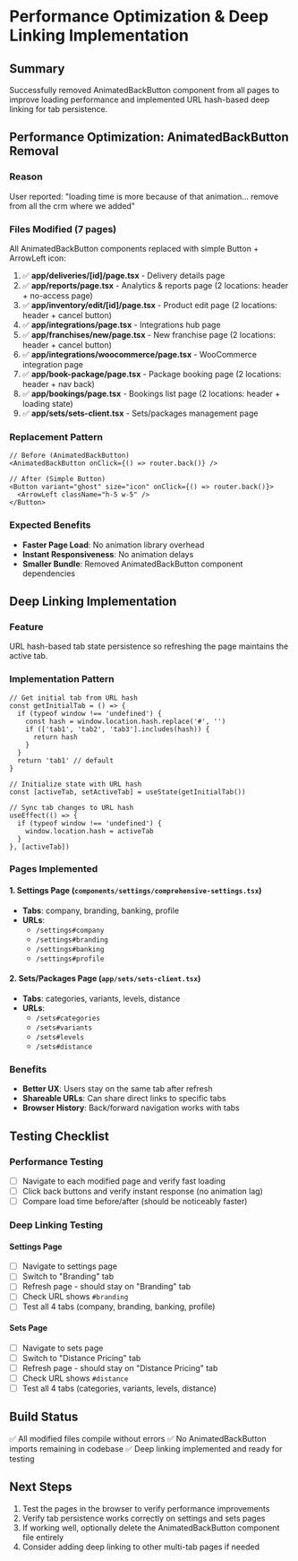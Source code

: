 # Performance Optimization & Deep Linking Implementation

## Summary
Successfully removed AnimatedBackButton component from all pages to improve loading performance and implemented URL hash-based deep linking for tab persistence.

## Performance Optimization: AnimatedBackButton Removal

### Reason
User reported: "loading time is more because of that animation... remove from all the crm where we added"

### Files Modified (7 pages)
All AnimatedBackButton components replaced with simple Button + ArrowLeft icon:

1. ✅ **app/deliveries/[id]/page.tsx** - Delivery details page
2. ✅ **app/reports/page.tsx** - Analytics & reports page (2 locations: header + no-access page)
3. ✅ **app/inventory/edit/[id]/page.tsx** - Product edit page (2 locations: header + cancel button)
4. ✅ **app/integrations/page.tsx** - Integrations hub page
5. ✅ **app/franchises/new/page.tsx** - New franchise page (2 locations: header + cancel button)
6. ✅ **app/integrations/woocommerce/page.tsx** - WooCommerce integration page
7. ✅ **app/book-package/page.tsx** - Package booking page (2 locations: header + nav back)
8. ✅ **app/bookings/page.tsx** - Bookings list page (2 locations: header + loading state)
9. ✅ **app/sets/sets-client.tsx** - Sets/packages management page

### Replacement Pattern
```tsx
// Before (AnimatedBackButton)
<AnimatedBackButton onClick={() => router.back()} />

// After (Simple Button)
<Button variant="ghost" size="icon" onClick={() => router.back()}>
  <ArrowLeft className="h-5 w-5" />
</Button>
```

### Expected Benefits
- **Faster Page Load**: No animation library overhead
- **Instant Responsiveness**: No animation delays
- **Smaller Bundle**: Removed AnimatedBackButton component dependencies

## Deep Linking Implementation

### Feature
URL hash-based tab state persistence so refreshing the page maintains the active tab.

### Implementation Pattern
```tsx
// Get initial tab from URL hash
const getInitialTab = () => {
  if (typeof window !== 'undefined') {
    const hash = window.location.hash.replace('#', '')
    if (['tab1', 'tab2', 'tab3'].includes(hash)) {
      return hash
    }
  }
  return 'tab1' // default
}

// Initialize state with URL hash
const [activeTab, setActiveTab] = useState(getInitialTab())

// Sync tab changes to URL hash
useEffect(() => {
  if (typeof window !== 'undefined') {
    window.location.hash = activeTab
  }
}, [activeTab])
```

### Pages Implemented

#### 1. Settings Page (`components/settings/comprehensive-settings.tsx`)
- **Tabs**: company, branding, banking, profile
- **URLs**: 
  - `/settings#company`
  - `/settings#branding`
  - `/settings#banking`
  - `/settings#profile`

#### 2. Sets/Packages Page (`app/sets/sets-client.tsx`)
- **Tabs**: categories, variants, levels, distance
- **URLs**:
  - `/sets#categories`
  - `/sets#variants`
  - `/sets#levels`
  - `/sets#distance`

### Benefits
- **Better UX**: Users stay on the same tab after refresh
- **Shareable URLs**: Can share direct links to specific tabs
- **Browser History**: Back/forward navigation works with tabs

## Testing Checklist

### Performance Testing
- [ ] Navigate to each modified page and verify fast loading
- [ ] Click back buttons and verify instant response (no animation lag)
- [ ] Compare load time before/after (should be noticeably faster)

### Deep Linking Testing

#### Settings Page
- [ ] Navigate to settings page
- [ ] Switch to "Branding" tab
- [ ] Refresh page - should stay on "Branding" tab
- [ ] Check URL shows `#branding`
- [ ] Test all 4 tabs (company, branding, banking, profile)

#### Sets Page
- [ ] Navigate to sets page
- [ ] Switch to "Distance Pricing" tab
- [ ] Refresh page - should stay on "Distance Pricing" tab
- [ ] Check URL shows `#distance`
- [ ] Test all 4 tabs (categories, variants, levels, distance)

## Build Status
✅ All modified files compile without errors
✅ No AnimatedBackButton imports remaining in codebase
✅ Deep linking implemented and ready for testing

## Next Steps
1. Test the pages in the browser to verify performance improvements
2. Verify tab persistence works correctly on settings and sets pages
3. If working well, optionally delete the AnimatedBackButton component file entirely
4. Consider adding deep linking to other multi-tab pages if needed
